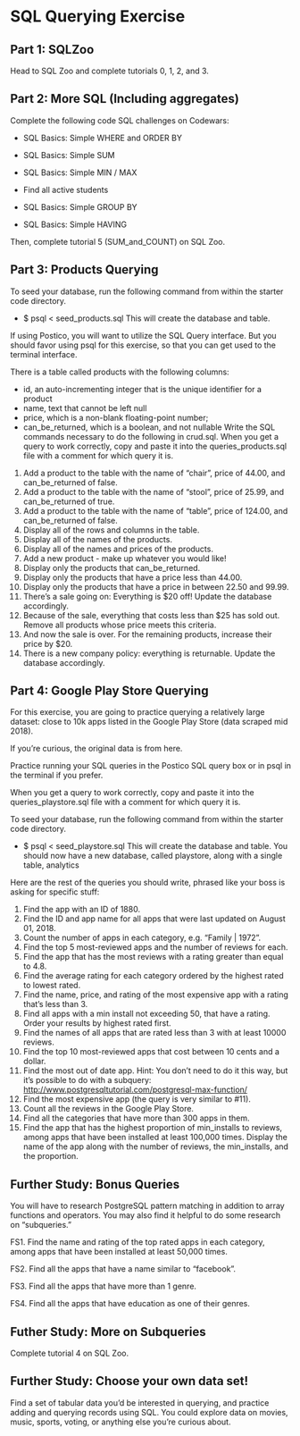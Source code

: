 # SQL Querying Exercise

## Part 1: SQLZoo

Head to SQL Zoo and complete tutorials 0, 1, 2, and 3.

## Part 2: More SQL (Including aggregates)

Complete the following code SQL challenges on Codewars:

- SQL Basics: Simple WHERE and ORDER BY

- SQL Basics: Simple SUM

- SQL Basics: Simple MIN / MAX

- Find all active students

- SQL Basics: Simple GROUP BY

- SQL Basics: Simple HAVING

Then, complete tutorial 5 (SUM_and_COUNT) on SQL Zoo.

## Part 3: Products Querying

To seed your database, run the following command from within the starter code directory.

- \$ psql < seed_products.sql
  This will create the database and table.

If using Postico, you will want to utilize the SQL Query interface. But you should favor using psql for this exercise, so that you can get used to the terminal interface.

There is a table called products with the following columns:

- id, an auto-incrementing integer that is the unique identifier for a product
- name, text that cannot be left null
- price, which is a non-blank floating-point number;
- can_be_returned, which is a boolean, and not nullable
  Write the SQL commands necessary to do the following in crud.sql. When you get a query to work correctly, copy and paste it into the queries_products.sql file with a comment for which query it is.

1. Add a product to the table with the name of “chair”, price of 44.00, and can_be_returned of false.
2. Add a product to the table with the name of “stool”, price of 25.99, and can_be_returned of true.
3. Add a product to the table with the name of “table”, price of 124.00, and can_be_returned of false.
4. Display all of the rows and columns in the table.
5. Display all of the names of the products.
6. Display all of the names and prices of the products.
7. Add a new product - make up whatever you would like!
8. Display only the products that can_be_returned.
9. Display only the products that have a price less than 44.00.
10. Display only the products that have a price in between 22.50 and 99.99.
11. There’s a sale going on: Everything is \$20 off! Update the database accordingly.
12. Because of the sale, everything that costs less than \$25 has sold out. Remove all products whose price meets this criteria.
13. And now the sale is over. For the remaining products, increase their price by \$20.
14. There is a new company policy: everything is returnable. Update the database accordingly.

## Part 4: Google Play Store Querying

For this exercise, you are going to practice querying a relatively large dataset: close to 10k apps listed in the Google Play Store (data scraped mid 2018).

If you’re curious, the original data is from here.

Practice running your SQL queries in the Postico SQL query box or in psql in the terminal if you prefer.

When you get a query to work correctly, copy and paste it into the queries_playstore.sql file with a comment for which query it is.

To seed your database, run the following command from within the starter code directory.

- \$ psql < seed_playstore.sql
  This will create the database and table. You should now have a new database, called playstore, along with a single table, analytics

Here are the rest of the queries you should write, phrased like your boss is asking for specific stuff:

1. Find the app with an ID of 1880.
2. Find the ID and app name for all apps that were last updated on August 01, 2018.
3. Count the number of apps in each category, e.g. “Family | 1972”.
4. Find the top 5 most-reviewed apps and the number of reviews for each.
5. Find the app that has the most reviews with a rating greater than equal to 4.8.
6. Find the average rating for each category ordered by the highest rated to lowest rated.
7. Find the name, price, and rating of the most expensive app with a rating that’s less than 3.
8. Find all apps with a min install not exceeding 50, that have a rating. Order your results by highest rated first.
9. Find the names of all apps that are rated less than 3 with at least 10000 reviews.
10. Find the top 10 most-reviewed apps that cost between 10 cents and a dollar.
11. Find the most out of date app. Hint: You don’t need to do it this way, but it’s possible to do with a subquery: http://www.postgresqltutorial.com/postgresql-max-function/
12. Find the most expensive app (the query is very similar to #11).
13. Count all the reviews in the Google Play Store.
14. Find all the categories that have more than 300 apps in them.
15. Find the app that has the highest proportion of min_installs to reviews, among apps that have been installed at least 100,000 times. Display the name of the app along with the number of reviews, the min_installs, and the proportion.

## Further Study: Bonus Queries

You will have to research PostgreSQL pattern matching in addition to array functions and operators. You may also find it helpful to do some research on “subqueries.”

FS1. Find the name and rating of the top rated apps in each category, among apps that have been installed at least 50,000 times.

FS2. Find all the apps that have a name similar to “facebook”.

FS3. Find all the apps that have more than 1 genre.

FS4. Find all the apps that have education as one of their genres.

## Futher Study: More on Subqueries

Complete tutorial 4 on SQL Zoo.

## Further Study: Choose your own data set!

Find a set of tabular data you’d be interested in querying, and practice adding and querying records using SQL. You could explore data on movies, music, sports, voting, or anything else you’re curious about.
